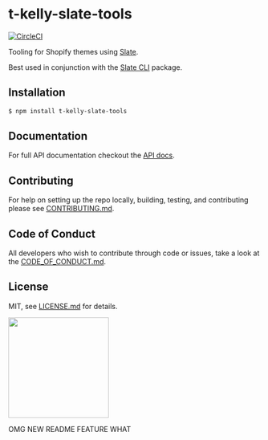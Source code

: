 # t-kelly-slate-tools
[![CircleCI](https://circleci.com/gh/Shopify/slate-tools.svg?style=svg&circle-token=0b8147527ef88134b4238064a563ceaaae98f06a)](https://circleci.com/gh/Shopify/slate-tools)

Tooling for Shopify themes using [Slate](https://github.com/Shopify/slate).

Best used in conjunction with the [Slate CLI](https://www.npmjs.com/package/t-kelly-slate) package.

## Installation
```bash
$ npm install t-kelly-slate-tools
```

## Documentation

For full API documentation checkout the [API docs](https://shopify.github.io/slate/).

## Contributing
For help on setting up the repo locally, building, testing, and contributing
please see [CONTRIBUTING.md](https://github.com/Shopify/slate-tools/blob/master/CONTRIBUTING.md).

## Code of Conduct
All developers who wish to contribute through code or issues, take a look at the
[CODE_OF_CONDUCT.md](https://github.com/Shopify/slate-tools/blob/master/CODE_OF_CONDUCT.md).

## License

MIT, see [LICENSE.md](http://github.com/Shopify/slate-tools/blob/master/LICENSE.md) for details.

<img src="https://cdn.shopify.com/shopify-marketing_assets/builds/19.0.0/shopify-full-color-black.svg" width="200" />

OMG NEW README FEATURE WHAT
